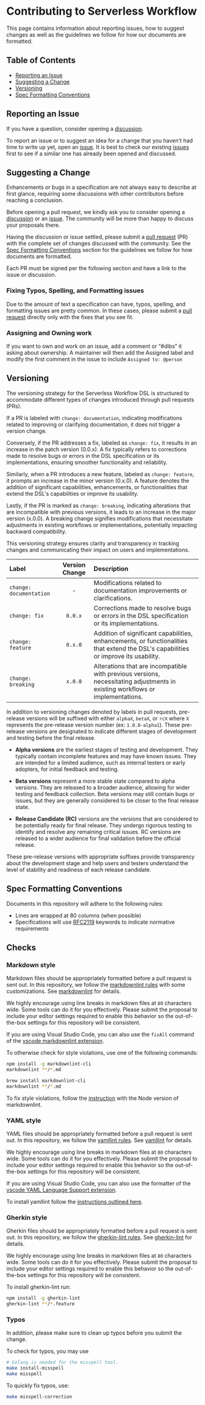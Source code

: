 # Contributing to Serverless Workflow

This page contains information about reporting issues, how to suggest changes as
well as the guidelines we follow for how our documents are formatted.

## Table of Contents

- [Reporting an Issue](#reporting-an-issue)
- [Suggesting a Change](#suggesting-a-change)
- [Versioning](#versioning)
- [Spec Formatting Conventions](#spec-formatting-conventions)

## Reporting an Issue

If you have a question, consider opening a
[discussion](https://github.com/serverlessworkflow/specification/discussions).

To report an issue or to suggest an idea for a change that you haven't had time
to write up yet, open an
[issue](https://github.com/serverlessworkflow/specification/issues). It is best
to check our existing
[issues](https://github.com/serverlessworkflow/specification/issues) first to
see if a similar one has already been opened and discussed.

## Suggesting a Change

Enhancements or bugs in a specification are not always easy to describe at first
glance, requiring some discussions with other contributors before reaching a
conclusion.

Before opening a pull request, we kindly ask you to consider opening a
[discussion](https://github.com/serverlessworkflow/specification/discussions)
or an [issue](https://github.com/serverlessworkflow/specification/issues). The
community will be more than happy to discuss your proposals there.

Having the discussion or issue settled, please submit a
[pull request](https://github.com/serverlessworkflow/specification/pulls) (PR)
with the complete set of changes discussed with the community. See the
[Spec Formatting Conventions](#spec-formatting-conventions) section for the
guidelines we follow for how documents are formatted.

Each PR must be signed per the following section and have a link to the issue or
discussion.

### Fixing Typos, Spelling, and Formatting issues

Due to the amount of text a specification can have, typos, spelling, and
formatting issues are pretty common. In these cases, please submit a
[pull request](https://github.com/serverlessworkflow/specification/pulls)
directly only with the fixes that you see fit.

### Assigning and Owning work

If you want to own and work on an issue, add a comment or “#dibs” it asking
about ownership. A maintainer will then add the Assigned label and modify the
first comment in the issue to include `Assigned to: @person`

## Versioning

The versioning strategy for the Serverless Workflow DSL is structured to accommodate different types of changes introduced through pull requests (PRs).

If a PR is labeled with `change: documentation`, indicating modifications related to improving or clarifying documentation, it does not trigger a version change.

Conversely, if the PR addresses a fix, labeled as `change: fix`, it results in an increase in the patch version (0.0.x).
A fix typically refers to corrections made to resolve bugs or errors in the DSL specification or its implementations, ensuring smoother functionality and reliability.

Similarly, when a PR introduces a new feature, labeled as `change: feature`, it prompts an increase in the minor version (0.x.0).
A feature denotes the addition of significant capabilities, enhancements, or functionalities that extend the DSL's capabilities or improve its usability.

Lastly, if the PR is marked as `change: breaking`, indicating alterations that are incompatible with previous versions, it leads to an increase in the major version (x.0.0). A breaking change signifies modifications that necessitate adjustments in existing workflows or implementations, potentially impacting backward compatibility.

This versioning strategy ensures clarity and transparency in tracking changes and communicating their impact on users and implementations.

| Label                   | Version Change | Description                                                                                                                         |
| :---------------------- | :------------: | :---------------------------------------------------------------------------------------------------------------------------------- |
| `change: documentation` |       -        | Modifications related to documentation improvements or clarifications.                                                              |
| `change: fix`           |    `0.0.x`     | Corrections made to resolve bugs or errors in the DSL specification or its implementations.                                         |
| `change: feature`       |    `0.x.0`     | Addition of significant capabilities, enhancements, or functionalities that extend the DSL's capabilities or improve its usability. |
| `change: breaking`      |    `x.0.0`     | Alterations that are incompatible with previous versions, necessitating adjustments in existing workflows or implementations.       |

In addition to versioning changes denoted by labels in pull requests, pre-release versions will be suffixed with either `alphaX`, `betaX`, or `rcX` where `X` represents the pre-release version number (ex: `1.0.0-alpha1`). These pre-release versions are designated to indicate different stages of development and testing before the final release.

- **Alpha versions** are the earliest stages of testing and development. They typically contain incomplete features and may have known issues. They are intended for a limited audience, such as internal testers or early adopters, for initial feedback and testing.

- **Beta versions** represent a more stable state compared to alpha versions. They are released to a broader audience, allowing for wider testing and feedback collection. Beta versions may still contain bugs or issues, but they are generally considered to be closer to the final release state.

- **Release Candidate (RC)** versions are the versions that are considered to be potentially ready for final release. They undergo rigorous testing to identify and resolve any remaining critical issues. RC versions are released to a wider audience for final validation before the official release.

These pre-release versions with appropriate suffixes provide transparency about the development stage and help users and testers understand the level of stability and readiness of each release candidate.

## Spec Formatting Conventions

Documents in this repository will adhere to the following rules:

- Lines are wrapped at 80 columns (when possible)
- Specifications will use [RFC2119](https://tools.ietf.org/html/rfc2119)
  keywords to indicate normative requirements

## Checks

### Markdown style

Markdown files should be appropriately formatted before a pull request is sent out.
In this repository, we follow the
[markdownlint rules](https://github.com/DavidAnson/markdownlint#rules--aliases)
with some customizations. See [markdownlint](.markdownlint.yaml) for details.

We highly encourage using line breaks in markdown files at `80` characters
wide. Some tools can do it for you effectively. Please submit the proposal
to include your editor settings required to enable this behavior so the
out-of-the-box settings for this repository will be consistent.

If you are using Visual Studio Code,
you can also use the `fixAll` command of the
[vscode markdownlint extension](https://github.com/DavidAnson/vscode-markdownlint).

To otherwise check for style violations, use one of the following commands:

```bash
npm install -g markdownlint-cli
markdownlint **/*.md
```

```bash
brew install markdownlint-cli
markdownlint **/*.md
```

To fix style violations, follow the
[instruction](https://github.com/DavidAnson/markdownlint#optionsresultversion)
with the Node version of markdownlint.

### YAML style

YAML files should be appropriately formatted before a pull request is sent out.
In this repository, we follow the
[yamllint rules](https://github.com/adrienverge/yamllint/blob/master/docs/rules.rst).
See [yamllint](.yamllint.yaml) for details.

We highly encourage using line breaks in markdown files at `80` characters
wide. Some tools can do it for you effectively. Please submit the proposal
to include your editor settings required to enable this behavior so the
out-of-the-box settings for this repository will be consistent.

If you are using Visual Studio Code,
you can also use the formatter of the
[vscode YAML Language Support extension](https://github.com/redhat-developer/vscode-yaml).

To install yamllint follow the [instructions outlined here](https://github.com/adrienverge/yamllint/blob/master/docs/quickstart.rst#installing-yamllint).

### Gherkin style

Gherkin files should be appropriately formatted before a pull request is sent out.
In this repository, we follow the
[gherkin-lint rules](https://github.com/gherkin-lint/gherkin-lint?tab=readme-ov-file#available-rules).
See [gherkin-lint](.gherkin-lintrc) for details.

We highly encourage using line breaks in markdown files at `80` characters
wide. Some tools can do it for you effectively. Please submit the proposal
to include your editor settings required to enable this behavior so the
out-of-the-box settings for this repository will be consistent.

To install gherkin-lint run:

```bash
npm install -g gherkin-lint
gherkin-lint **/*.feature
```

### Typos

In addition, please make sure to clean up typos before you submit the change.

To check for typos, you may use

```bash
# Golang is needed for the misspell tool.
make install-misspell
make misspell
```

To quickly fix typos, use:

```bash
make misspell-correction
```
